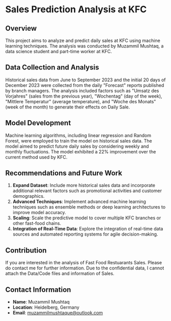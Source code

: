 # Sales Prediction Analysis at KFC

## Overview
This project aims to analyze and predict daily sales at KFC using machine learning techniques. The analysis was conducted by Muzammil Mushtaq, a data science student and part-time worker at KFC.

## Data Collection and Analysis
Historical sales data from June to September 2023 and the initial 20 days of December 2023 were collected from the daily "Forecast" reports published by branch managers. The analysis included factors such as "Umsatz des Vorjahres" (sales from the previous year), "Wochentag" (day of the week), "Mittlere Temperatur" (average temperature), and "Woche des Monats" (week of the month) to generate their effects on Daily Sale.

## Model Development
Machine learning algorithms, including linear regression and Random Forest, were employed to train the model on historical sales data. The model aimed to predict future daily sales by considering weekly and monthly fluctuations. The model exhibited a 22% improvement over the current method used by KFC.

## Recommendations and Future Work
1. **Expand Dataset**: Include more historical sales data and incorporate additional relevant factors such as promotional activities and customer demographics.
2. **Advanced Techniques**: Implement advanced machine learning techniques such as ensemble methods or deep learning architectures to improve model accuracy.
3. **Scaling**: Scale the predictive model to cover multiple KFC branches or other fast-food chains.
4. **Integration of Real-Time Data**: Explore the integration of real-time data sources and automated reporting systems for agile decision-making.

## Contribution
If you are interested in the analysis of Fast Food Restuarants Sales. Please do contact me for further information. Due to the confidential data, I cannot attach the Data/Code files and information of Sales. 

## Contact Information
- **Name**: Muzammil Mushtaq
- **Location**: Heidelberg, Germany
- **Email**: muzammilmushtaque@outlook.com

